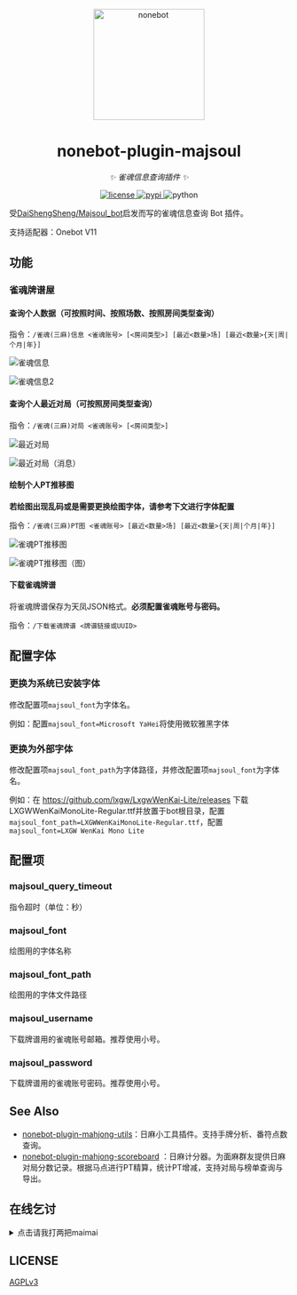 <!-- markdownlint-disable MD033 MD036 MD041 -->

<p align="center">
  <a href="https://v2.nonebot.dev/"><img src="https://v2.nonebot.dev/logo.png" width="200" height="200" alt="nonebot"></a>
</p>

<div align="center">

nonebot-plugin-majsoul
============

_✨ 雀魂信息查询插件 ✨_

</div>


<p align="center">
  <a href="https://raw.githubusercontent.com/ssttkkl/nonebot-plugin-majsoul/master/LICENSE">
    <img src="https://img.shields.io/github/license/ssttkkl/nonebot-plugin-majsoul.svg" alt="license">
  </a>
  <a href="https://pypi.python.org/pypi/nonebot-plugin-majsoul">
    <img src="https://img.shields.io/pypi/v/nonebot-plugin-majsoul.svg" alt="pypi">
  </a>
  <img src="https://img.shields.io/badge/python-3.9+-blue.svg" alt="python">
</p>

受[DaiShengSheng/Majsoul_bot](https://github.com/DaiShengSheng/Majsoul_bot)启发而写的雀魂信息查询 Bot 插件。

支持适配器：Onebot V11

## 功能

### 雀魂牌谱屋

#### 查询个人数据（可按照时间、按照场数、按照房间类型查询）

指令：`/雀魂(三麻)信息 <雀魂账号> [<房间类型>] [最近<数量>场] [最近<数量>{天|周|个月|年}]`

![雀魂信息](img/majsoul_info.png)

![雀魂信息2](img/majsoul_info_2.png)

#### 查询个人最近对局（可按照房间类型查询）

指令：`/雀魂(三麻)对局 <雀魂账号> [<房间类型>]`

![最近对局](img/records.png)

![最近对局（消息）](img/records_forward.png)

#### 绘制个人PT推移图

**若绘图出现乱码或是需要更换绘图字体，请参考下文进行字体配置**

指令：`/雀魂(三麻)PT图 <雀魂账号> [最近<数量>场] [最近<数量>{天|周|个月|年}]`

![雀魂PT推移图](img/pt_plot.png)

![雀魂PT推移图（图）](img/pt_plot_img.png)

#### 下载雀魂牌谱

将雀魂牌谱保存为天凤JSON格式。**必须配置雀魂账号与密码。**

指令：`/下载雀魂牌谱 <牌谱链接或UUID>`

## 配置字体

### 更换为系统已安装字体

修改配置项`majsoul_font`为字体名。

例如：配置`majsoul_font=Microsoft YaHei`将使用微软雅黑字体

### 更换为外部字体

修改配置项`majsoul_font_path`为字体路径，并修改配置项`majsoul_font`为字体名。

例如：在 https://github.com/lxgw/LxgwWenKai-Lite/releases 下载LXGWWenKaiMonoLite-Regular.ttf并放置于bot根目录，配置`majsoul_font_path=LXGWWenKaiMonoLite-Regular.ttf`，配置`majsoul_font=LXGW WenKai Mono Lite`

## 配置项

### majsoul_query_timeout

指令超时（单位：秒）

### majsoul_font

绘图用的字体名称

### majsoul_font_path

绘图用的字体文件路径

### majsoul_username

下载牌谱用的雀魂账号邮箱。推荐使用小号。

### majsoul_password

下载牌谱用的雀魂账号密码。推荐使用小号。

## See Also

- [nonebot-plugin-mahjong-utils](https://github.com/ssttkkl/nonebot-plugin-mahjong-utils)：日麻小工具插件。支持手牌分析、番符点数查询。
- [nonebot-plugin-mahjong-scoreboard](https://github.com/ssttkkl/nonebot-plugin-mahjong-scoreboard)
  ：日麻计分器。为面麻群友提供日麻对局分数记录。根据马点进行PT精算，统计PT增减，支持对局与榜单查询与导出。

## 在线乞讨

<details><summary>点击请我打两把maimai</summary>

![](https://github.com/ssttkkl/ssttkkl/blob/main/afdian-ssttkkl.jfif)

</details>

## LICENSE

[AGPLv3](https://raw.githubusercontent.com/ssttkkl/nonebot-plugin-majsoul/master/LICENSE)
